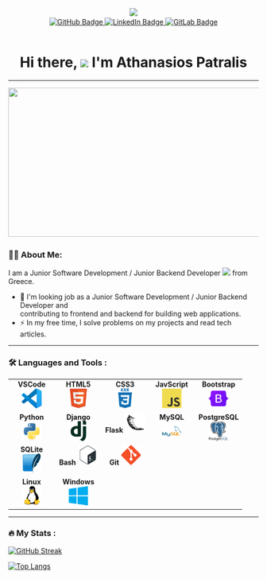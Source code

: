 <div id="header" align="center">
  <img src="https://media2.giphy.com/media/bGgsc5mWoryfgKBx1u/giphy.gif" width="100"/>

  <div id="badges">
     <a href="https://github.com/sakispat/">
      <img src="https://img.shields.io/badge/GitHub-black?style=for-the-badge&logo=github&logoColor=white" alt="GitHub Badge"/>
    </a>
    <a href="https://www.linkedin.com/in/athanasios-patralis-620b61192/">
      <img src="https://img.shields.io/badge/LinkedIn-blue?style=for-the-badge&logo=linkedin&logoColor=white" alt="LinkedIn Badge"/>
    </a>
    <a href="https://gitlab.com/sakispat/">
      <img src="https://img.shields.io/badge/GitLab-red?style=for-the-badge&logo=gitlab&logoColor=white" alt="GitLab Badge"/>
    </a>
  </div>
  
  <img src="https://komarev.com/ghpvc/?username=sakispat&style=flat-square&color=blue" alt=""/>

  <h1 align="center">Hi there, <img src="https://media.giphy.com/media/hvRJCLFzcasrR4ia7z/giphy.gif" width="30px"/> I'm Athanasios Patralis</h1>
</div>

---

<div align="center">
  <img src="https://media.giphy.com/media/dWesBcTLavkZuG35MI/giphy.gif" width="600" height="300"/>
</div>

### :woman_technologist: About Me:
I am a Junior Software Development / Junior Backend Developer <img src="https://media1.giphy.com/media/RJVw6tIfb2dIwTHFb0/giphy.gif" width="30"> from Greece.

- :telescope: I'm looking job as a Junior Software Development / Junior Backend Developer and <br />contributing to frontend and backend for building web applications.
- :zap: In my free time, I solve problems on my projects and read tech articles.

---

### :hammer_and_wrench: Languages and Tools :
<table width="320px">
  <tbody>
    <tr valign="top">
      <td width="80px" align="center">
        <span><strong>VSCode</strong></span>
        <img src="https://github.com/devicons/devicon/blob/master/icons/vscode/vscode-original.svg" title="VSCode" alt="VSCode" width="40" height="40"/>
      </td>
      <td width="80px" align="center">
        <span><strong>HTML5</strong></span>
        <img src="https://github.com/devicons/devicon/blob/master/icons/html5/html5-original.svg" title="HTML5" alt="HTML" width="40" height="40"/>
      </td>
      <td width="80px" align="center">
        <span><strong>CSS3</strong></span>
        <img src="https://github.com/devicons/devicon/blob/master/icons/css3/css3-plain-wordmark.svg"  title="CSS3" alt="CSS" width="40" height="40"/>
      </td>
      <td width="80px" align="center">
        <span><strong>JavScript</strong></span>
        <img src="https://github.com/devicons/devicon/blob/master/icons/javascript/javascript-original.svg" title="JavaScript" alt="JavaScript" width="40" height="40"/>
      </td>
      <td width="80px" align="center">
        <span><strong>Bootstrap</strong></span>
        <img src="https://github.com/devicons/devicon/blob/master/icons/bootstrap/bootstrap-original.svg" title="Bootstrap" alt="Bootstrap" width="40" height="40"/>
      </td>
    </tr>
    <tr valign="top">
      <td width="80px" align="center">
        <span><strong>Python</strong></span>
        <img src="https://github.com/devicons/devicon/blob/master/icons/python/python-original.svg" title="Python" alt="Python" width="40" height="40"/>
      </td>
      <td width="80px" align="center">
        <span><strong>Django</strong></span>
        <img src="https://github.com/devicons/devicon/blob/master/icons/django/django-plain.svg" title="Django" alt="Django" width="40" height="40"/>
      </td>
      <td width="80px" align="center">
        <span><strong>Flask</strong></span>
        <img src="https://github.com/devicons/devicon/blob/master/icons/flask/flask-original.svg" title="Flask" alt="Flask" width="40" height="40"/>
      </td>
      <td width="80px" align="center">
        <span><strong>MySQL</strong></span>
        <img src="https://github.com/devicons/devicon/blob/master/icons/mysql/mysql-original-wordmark.svg" title="MySQL" alt="MySQL" width="40" height="40"/>
      </td>
      <td width="80px" align="center">
        <span><strong>PostgreSQL</strong></span>
        <img src="https://github.com/devicons/devicon/blob/master/icons/postgresql/postgresql-original-wordmark.svg" title="PostgreSQL" alt="PostgreSQL" width="40" height="40"/>
      </td>
    </tr>
    <tr valign="top">
      <!--
      <td width="80px" align="center">
        <span><strong>MongoDB</strong></span>
        <img src="https://github.com/devicons/devicon/blob/master/icons/mongodb/mongodb-original.svg" title="MongoDB" alt="MongoDB" width="40" height="40"/>
      </td>
      -->
      <td width="80px" align="center">
        <span><strong>SQLite</strong></span>
        <img src="https://github.com/devicons/devicon/blob/master/icons/sqlite/sqlite-original.svg" title="SQLite" alt="SQLite" width="40" height="40"/>
      </td>
      <td width="80px" align="center">
        <span><strong>Bash</strong></span>
        <img src="https://github.com/devicons/devicon/blob/master/icons/bash/bash-original.svg" title="Bash" alt="Bash" width="40" height="40"/>
      </td>
      <td width="80px" align="center">
        <span><strong>Git</strong></span>
        <img src="https://github.com/devicons/devicon/blob/master/icons/git/git-original.svg" title="Git" **alt="Git" width="40" height="40"/>
      </td>
      <!--
      <td width="80px" align="center">
        <span><strong>Amazon Cloud (AWS)</strong></span>
        <img src="https://github.com/devicons/devicon/blob/master/icons/amazonwebservices/amazonwebservices-original.svg" title="AWS" **alt="AWS" width="40" height="40"/>
      </td>
      -->
    </tr>
    <tr valign="top">
      <!--
      <td width="80px" align="center">
        <span><strong>Azure Cloud</strong></span>
        <img src="https://github.com/devicons/devicon/blob/master/icons/azure/azure-original.svg" title="Azure" alt="Azure" width="40" height="40"/>
      </td>
      <td width="80px" align="center">
        <span><strong>Java</strong></span>
        <img src="https://github.com/devicons/devicon/blob/master/icons/java/java-original.svg" title="Java" alt="Java" width="40" height="40"/>
      </td>
      <td width="80px" align="center">
        <span><strong>Jekins</strong></span>
        <img src="https://github.com/devicons/devicon/blob/master/icons/jenkins/jenkins-original.svg" title="Jekins" alt="Jekins" width="40" height="40"/>
      </td>
      <td width="80px" align="center">
        <span><strong>JetBrains</strong></span>
        <img src="https://github.com/devicons/devicon/blob/master/icons/jetbrains/jetbrains-original.svg" title="JetBrains" **alt="JetBrains" width="40" height="40"/>
      </td>
      <td width="80px" align="center">
        <span><strong>Kubernetes</strong></span>
        <img src="https://github.com/devicons/devicon/blob/master/icons/kubernetes/kubernetes-plain.svg" title="Kubernetes" **alt="Kubernetes" width="40" height="40"/>
      </td>
      -->
    </tr>
    <tr valign="top">
      <!--
      <td width="80px" align="center">
        <span><strong>Docker</strong></span>
        <img src="https://github.com/devicons/devicon/blob/master/icons/docker/docker-original.svg" title="Docker" alt="Docker" width="40" height="40"/>
      </td>
      -->
      <td width="80px" align="center">
        <span><strong>Linux</strong></span>
        <img src="https://github.com/devicons/devicon/blob/master/icons/linux/linux-original.svg" title="Linux" alt="Linux" width="40" height="40"/>
      </td>
      <td width="80px" align="center">
        <span><strong>Windows</strong></span>
        <img src="https://github.com/devicons/devicon/blob/master/icons/windows8/windows8-original.svg" title="Windows" alt="Windows" width="40" height="40"/>
      </td>
    </tr>
  </tbody>
</table>

---

### :fire: My Stats :
[![GitHub Streak](https://github-readme-streak-stats.herokuapp.com?user=sakispat&theme=dark&border_radius=5&date_format=j%20M%5B%20Y%5D&ring=115A77&fire=DD2727&currStreakLabel=FFFFFF)](https://git.io/streak-stats)

[![Top Langs](https://github-readme-stats.vercel.app/api/top-langs/?username=sakispat&layout=compact&theme=dark)](https://github.com/anuraghazra/github-readme-stats)
